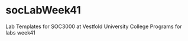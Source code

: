 socLabWeek41
============

Lab Templates for SOC3000 at Vestfold University College
Programs for labs week41



